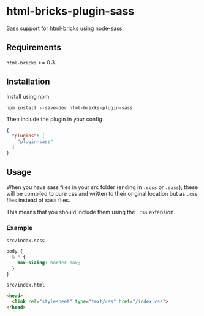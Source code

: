 # html-bricks-plugin-sass

Sass support for [html-bricks](https://github.com/html-bricks/html-bricks) using node-sass.

## Requirements

`html-bricks` >= 0.3.

## Installation

Install using npm

`npm install --save-dev html-bricks-plugin-sass`

Then include the plugin in your config

```json
{
  "plugins": [
    "plugin-sass"
  ]
}
```

## Usage

When you have sass files in your src folder (ending in `.scss` or `.sass`), these will be compiled to pure css and written to their original location but as `.css` files instead of sass files.

This means that you should include them using the `.css` extension.

### Example

`src/index.scss`

```scss
body {
  & * {
    box-sizing: border-box;
  }
}
```

`src/index.html`

```html
<head>
  <link rel="stylesheet" type="text/css" href="/index.css">
</head>
```
